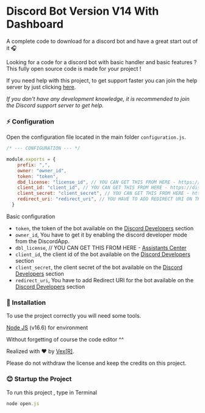 # Discord Bot Version V14 With Dashboard 

A complete code to download for a discord bot and have a great start out of it 🎧

Looking for a code for a discord bot with basic handler and basic features ? This fully open source code is made for your project !

If you need help with this project, to get support faster you can join the help server by just clicking [here](https://discord.gg/TsAdmEZNZB).

*If you don't have any development knowledge, it is recommended to join the Discord support server to get help.*

### ⚡ Configuration

Open the configuration file located in the main folder `configuration.js`.

```js
/* --- CONFIGURATION --- */

module.exports = {
    prefix: ",",
    owner: "owner_id",
    token: "token",
    dbd_license: "license_id", // YOU CAN GET THIS FROM HERE - https://assistantscenter.com/discord-dashboard/v2
    client_id: "client_id", // YOU CAN GET THIS FROM HERE - https://discord.com/developers/applications
    client_secret: "client_secret", // YOU CAN GET THIS FROM HERE - https://discord.com/developers/applications
    redirect_uri: "redirect_uri", // YOU HAVE TO ADD REDIRECT URI ON THI PAGE - https://discord.com/developers/applications/{client_id}/oauth2/general
  }
```

Basic configuration

- `token`, the token of the bot available on the [Discord Developers](https://discordapp.com/developers/applications) section
- `owner_id`, You have to get it by enabling the discord developer mode from the DiscordApp.
- `dbl_license`, // YOU CAN GET THIS FROM HERE - [Assistants Center](https://assistantscenter.com/discord-dashboard/v2)
- `client_id`, the client id of the bot available on the [Discord Developers](https://discordapp.com/developers/applications) section
- `client_secret`, the client secret of the bot available on the [Discord Developers](https://discordapp.com/developers/applications) section
- `redirect_uri`, You have to add Redirect URI for the bot available on the [Discord Developers](https://discordapp.com/developers/applications/oauth2/general) section

### 📑 Installation

To use the project correctly you will need some tools.

[Node JS](https://nodejs.org/en/) (v16.6) for environment

Without forgetting of course the code editor ^^

Realized with ❤️ by [Vex[R]](https://github.com/nerkoux).

Please do not withdraw the license and keep the credits on this project.


### 😊 Startup the Project

To run this project , type in Terminal

```js
node open.js
```

